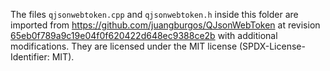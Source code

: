 <!--
 SPDX-FileCopyrightText: Copyright (C) swift Project Community / Contributors
 SPDX-License-Identifier: GPL-3.0-or-later OR LicenseRef-swift-pilot-client-1
-->

The files ``qjsonwebtoken.cpp`` and ``qjsonwebtoken.h`` inside this folder are imported from https://github.com/juangburgos/QJsonWebToken at revision
[65eb0f789a9c19e04f0f620422d648ec9388ce2b](https://github.com/juangburgos/QJsonWebToken/commit/65eb0f789a9c19e04f0f620422d648ec9388ce2b) with additional modifications.
They are licensed under the MIT license (SPDX-License-Identifier: MIT).
